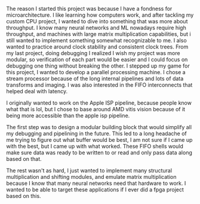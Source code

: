   <p>
    The reason I started this project was because I have a fondness for microarchitecture. I like learning how computers work, and after tackling my custom CPU project, I wanted to dive into something that was more about throughput. I know many neural networks and ML nowadays require high throughput, and machines with large matrix multiplication capabilities, but i still wanted to implement something somewhat recognizable to me. I also wanted to practice around clock stability and consistent clock trees. From my last project, doing debugging I realized I wish my project was more modular, so verification of each part would be easier and I could focus on debugging one thing without breaking the other. I stepped up my game for this project, I wanted to develop a parallel processing machine. I chose a stream processor because of the long internal pipelines and lots of data transforms and imaging. I was also interested in the FIFO interconnects that helped deal with latency.
  </p>

  <p>
    I originally wanted to work on the Apple ISP pipeline, because people know what that is lol, but I chose to base around AMD vitis vision because of it being more accessible than the apple isp pipeline.
  </p>

  <p>
    The first step was to design a modular building block that would simplify all my debugging and pipelining in the future. This led to a long headache of me trying to figure out what buffer would be best, I am not sure if I came up with the best, but I came up with what worked. These FIFO shells would make sure data was ready to be written to or read and only pass data along based on that.
  </p>

  <p>
    The rest wasn't as hard, I just wanted to implement many structural multiplication and shifting modules, and emulate matrix multiplication because I know that many neural networks need that hardware to work. I wanted to be able to target these applications if I ever did a fpga project based on this.
  </p>
</div>
